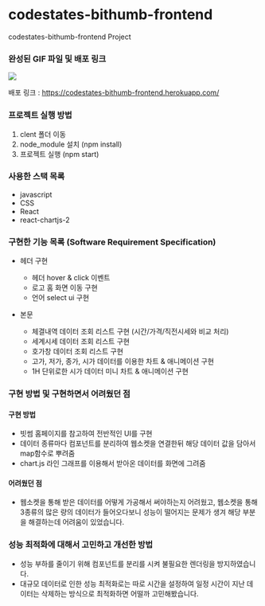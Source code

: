 # codestates-bithumb-frontend
codestates-bithumb-frontend Project


### 완성된 GIF 파일 및 배포 링크
<img src="https://hnet.com/video-to-gif/viewimage/20220331-22-CpMJX25Uclr9RcC6-R1CRLc-HNET">

배포 링크 : https://codestates-bithumb-frontend.herokuapp.com/

### 프로젝트 실행 방법
1. clent 폴더 이동
2. node_module 설치 (npm install) 
3. 프로젝트 실행 (npm start) 

### 사용한 스택 목록
- javascript
- CSS
- React
- react-chartjs-2

### 구현한 기능 목록 (Software Requirement Specification)
- 헤더 구현 
    - 헤더 hover & click 이벤트
    - 로고 홈 화면 이동 구현
    - 언어 select ui 구현

- 본문 
    - 체결내역 데이터 조회 리스트 구현 (시간/가격/직전시세와 비교 처리)
    - 세계시세 데이터 조회 리스트 구현
    - 호가창 데이터 조회 리스트 구현 
    - 고가, 저가, 종가, 시가 데이터를 이용한 차트 & 애니메이션 구현
    - 1H 단위로한 시가 데이터 미니 차트 & 애니메이션 구현

### 구현 방법 및 구현하면서 어려웠던 점


#### 구현 방법
- 빗썸 홈페이지를 참고하여 전반적인 UI를 구현
- 데이터 종류마다 컴포넌트를 분리하여 웹소켓을 연결한뒤 해당 데이터 값을 담아서 map함수로 뿌려줌
- chart.js 라인 그래프를 이용해서 받아온 데이터를 화면에 그려줌


#### 어려웠던 점
- 웹소켓을 통해 받은 데이터를 어떻게 가공해서 써야하는지 어려웠고, 웹소켓을 통해 3종류의 많은 량의 데이터가 들어오다보니 성능이 떨어지는 문제가 생겨 해당 부분을 해결하는데 어려움이 있었습니다.


### 성능 최적화에 대해서 고민하고 개선한 방법
- 성능 부하를 줄이기 위해 컴포넌트를 분리를 시켜 불필요한 렌더링을 방지하였습니다. 
- 대규모 데이터로 인한 성능 최적화로는 따로 시간을 설정하여 일정 시간이 지난 데이터는 삭제하는 방식으로 최적화하면 어떨까 고민해봤습니다.

